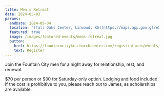 ```yaml
---
title: Men's Retreat
date: 2024-05-03
params:
  endDate: 2024-05-04
  location: "[Tall Oaks Center, Linwood, KS](https://maps.app.goo.gl/eStiuf5TLXuJAeZE7)"
  featured: true
  image: /images/featured-events/mens-retreat.jpg
  button:
    href: https://fountaincitykc.churchcenter.com/registrations/events/2181729
    text: Register
---
```

Join the Fountain City men for a night away for relationship, rest, and renewal.

$70 per person or $30 for Saturday-only option. Lodging and food included. If the cost is prohibitive to you, please reach out to James, as scholarships are available.

